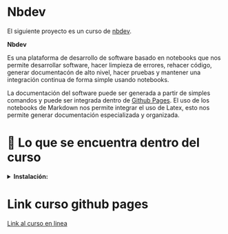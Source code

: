 # Nbdev  

El siguiente proyecto es un curso de [nbdev](https://nbdev.fast.ai/). 

**Nbdev**

Es una plataforma de desarrollo de software basado en notebooks que nos permite desarrollar software, hacer limpieza de errores, rehacer código,  generar documentacón de alto nivel, hacer pruebas y mantener una integración continua de forma simple usando notebooks. 


La documentación del software puede ser generada a partir de simples comandos y puede ser integrada dentro de [Github Pages](https://pages.github.com/). El uso de los notebooks de Markdown nos permite integrar el uso de Latex, esto nos permite generar documentación especializada y organizada.


# 🔦 Lo que se encuentra dentro del curso  


<details><summary><strong>Instalación:</strong></summary>

1. Instalación de cosas básicas. 

2. Instalación JupyterLab

3. Instalación nbdev

4. Instalación Quarto

5. Instalación JupyterLab extension

6. Crear un repositorio.

7. Activar Github Pages.

9. Construir una biblioteca.

10. Crear la documentación.  

11. Instalación de la biblioteca.

</details>


# Link curso github pages 

[Link al curso en linea](https://msalazarcgeo.github.io/nbdev_curso_revisado/)  